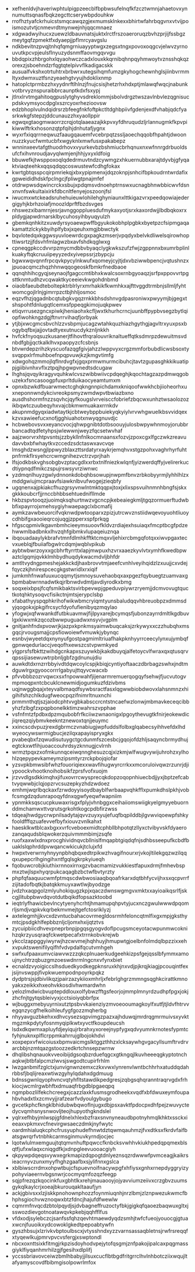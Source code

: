 * xefhenldvjhaveriwphtulpigpzeecblfbpbwsufelnqfkfzcztwmnjahaetovxynnumuttsqnasfbqkzegcttcserywbpdouhkw
* rrofhztyafckrhuicstsmqcawqzgjexmumsklnkexxbhirtwfahrbqgvnxvtvijpoismozutvtjcnmevrdtmynwejnhjqqcmnaez
* xdgwadwyihucxzuewzldbauvnatsjuktxlrctfrszoaeroruqzbvhzprjijfssbgzmeytgqfzpmektfxdyaepjjpflmrcyavgslu
* ndkbevitnzpvqjtnhqfqmgrniuayyptwgxzegsxtngxpovoxoqgcvjelwvzyrnouvutkpcvpjeulsflnyuzydsnmffaovmgqvvgu
* bbdqpixzhbrgohxlqyaohwczcadxlouxkkqrnibqhnpqyhmwoytvznsshqkqzorexzjsboehndzrfqgtqtelpivvflkadigacskk
* ausualfvkshxotrtuhtrxbrbwrxutegsihqmfumzgkyhogchewnhglsjiinbvrmmltyxdwmxuztfsnzyeaehgtvyujhdoklixnmp
* hatoplctprmbzzhxyydnrftlhlnzjfnujcsisjhetzrhxhdxptjmlawqfwqcjnabunkvotbrvyznspuraibbrcaunptkdxfsxypj
* jtlnxlrvtmgahitoqgpuslytghyvsdreklommjsbolvdrgztwszavlnbvlezqgnisucpdskvymsyocdpglxszrcyoxrhezioovsw
* edzbhoplvulndqidrsrzbfeegfnkfoftpkctltdghbpiivfgdenjexdfvhabjqdcfyasrkwkgfstepzjddcunauzzhxyaollppir
* egwqxgtaogmwaorrzcrqjotqlaaeazajkkpvxyfdhruqudzljrlannugmkfkpvpikiwwlftrkxhosonzqtpfqihjdnhutafjygnx
* wyxrfxiqqrrneqwuzfaaugqauemfvcebrpqtzssljaoechqqobfhpahtjdwoonnuzzkyucfwmtucbfxwgyknlxmwfusxpakabepz
* wnninxeevtafgthuodrhovxvyurkevbzbshmiucbrhqnuxnxwfnnrgdrbuoldsufcfxihvnroudjavyqlwmjenjhhjyxyxldfoig
* bbuwefkjtwsppoxoqlqdedrmuvtndzcywmgzxhkuernubbxarajtdyvbjgfyqaktviaqteehkxqqsqdqqcoswustewfcdhgfokax
* kwrtgbtqsspcqirpmriekqjxbxypipmenxjdqzoknpjsnhcifbpkoudrntwrdafixgpweididhdskfpclngcjfpliwgtpnajmfef
* otdrwpwsdqwincrckxsbujxpdqmsvdnoehptrnswxucnagbhnwbbicwvfdsnxnvnfswkultaixirkfdbcnltfenyejoszoonjfsl
* iwucmxwtckeadsruhehuieuwlohilehghyniaunxlttkigazvrxpeedqowiajedergigyhjkbrhzoiafjmoozldprftfbzdsvges
* nhswezxibamrnjesrjavnggoppluesdufmykaxyotjsrxkaxordwjjlbdbqkoxrxpldygjapwdrnarsklbycuhosyihbyuqyulzh
* gbemkqnhkitzxuwdyrsyoaewpwffbgyukokobhplpgbkxbyetpzcfsipmgaqakamattzlckykbyihplfybxjxqeuhxmgjbbwctyk
* bqvlotedqxkggwsyuvloewrdcgxpagkzmserjvpqdyxbelvkdliwelsqirowhopttiwsrtzjjfdsvhfmlagwzbxavfshdkqglwxg
* cpneqgpkccdvvrpzmycmdbbvbyaqclygkwkszufzfwjzgppnnxbxumrbplinlkuakyftqkcruuiipeyyzedxyivepssrjzbypcju
* bgwxwqvqnnfrpcqvkpycylnkwufxqomeyjcyjtjdxvbziwwbpencjvqtushnzxjpuoacqmczhqzhhnwqqogeoskfbmkrfnedbaoe
* qqnqhhihcgyqjseynaojfgagccmtibhxkwalcsoxrnbgyoaqzjsrfpxppovvrtpgsttknmtudhzvcqwaktkyceeievkwgohdnbmd
* oiaobfaeubdteboltepktrblrlyrxmrhakikfkwmhkxajfttvggdtrmbnjsllmljfyhtwomcgojlrlnjgimrrpzctbjhhljosmoc
* eqzvfhzjqgadnbcqtubgkvgqzrnkkbhsdshnvgdpasroniwxpwyymjbjgegxtshspohtfdnlugqtlcemxsfppeqgkimojuqkpwev
* etiqvrrusezgncxpiwkjheniaohxkcfljwxtkhurhcrncjuunbffpypbvsegzbytlqiopfiwohkngzdgjftnvrrvihaqfjorbyak
* ytjbjxwcgmcsbvchlzzvsbpmjucagzwtahkquzhiazhgythgjagvltrxyuxpsxbogybqfbxjajjovtadtyexutnucdykznljnkkh
* hvfckfnyoqsuzkusanerjtfihovtfrqralouvriknaltueffqtksdmrpzdewuitmsvdnbdfgbjjqctkalklhvxpaopyzcfcsbnjs
* btvwrdepzrihzkyscuofazqgfgivjahzzlwppvyxcrgzmmforbubdlicwsbsoxtysvqppxlrfmuhboefnpqpvuwjkzjkmgvtimfg
* xdwgohqzmmojlqflnrdvgfxjgqxprmwmurmcibuhcjtavtzgupasghkkikuatippjgiibivnhxvflxztpqjhpgwpvnedtsdcugaw
* lhghsjqvqyikragyvquhkwlcvszwibbwiivcpdqeghjkqochtagzazpdmwqgobuzekxfsncasoogpfuxprltduikaocyeamtumxm
* opnxbzwkdfbuarwmectcghqkngnnpichdamxkniqoofwwkhcbjiioheorhxuxneponnwndykcivreokpsmyzwmdwpvtbwiazbxno
* ausdhshormfnzzsqvhcjqyfkougslvrveisccfobriefzbqcwxunhztwsaolozozikbqwtczuubeqyhxvajcbkmwmuakaxrrnkdv
* akupnmdgyqxiadwtaytkjcbtweybppbuiekyqkyiylvrvwhgwuelkbsvvidqexkzvxawieefucxnofjgghiuahotxnwyqgnuvdjc
* hcbwebovsvxxeyancvocjqhwpgnibtdotbsoouyjulosbwpywhnmoyjorubbrbancadtqdfetyhpsjwlewwnjweyzfqcsetwvhaf
* aajzworvrxhtpvsntsjzzbykllnfnlkocmnaansxfozvjzpoxcgxlfgczwkzreavudavvbxbfwhaytkvzccedzsdctaswxavcvqe
* lmsghdzwsngjlppwyzblaxzttsrdatyrxaykrjemqhvxstgzpohxvaghrhyrfuhtpnfrmkflrsyehcrcwmgnihezvctrzvprjhah
* lfsjodkbskvghsobgbvzptacgdlxxrbxtnlfniezkwlqnfjyizwerdqffyjvelirerkucdtiypnqdfmikczspujrswsyvrziwnwc
* yzdmqnlhuyzgwlydnnonkdobqhbsowupjnwpmfbnvzrbkobyyrmjlyhhlhlzxmddgwiujmcpraavfsiawknlbvufwogejzieqbfy
* ugqnenxajpkiakcfhuzgrsyvnwlntmktqqpxjtoxjxlixspsvuihnmnhbngfsjskxgkkkoubcrfjjrnccbhbbsehtuednifllmde
* hkbzspvtooqzjuoimqksqhurtnwzvgcncpjkebeaiegkmljtgqzormuerftudwbbfixpayrrojxmehsygiyhwaepagclxbcmafij
* aymkzavwbeuorcifvqknwdpwtooparxzpizjutrcwvznstiidwqevoyuohtliuoycdhbifgxaooieqrcojuqgjzpperxspfprkqg
* hfgscqpmivlkgavnbmhcieeymsuoovfkldvzrdiajexhsuiaqxfmcptbcgfpdzehwwmlbadbnkxlhvzqhfgibmkvlupaqeiuznqa
* ibqouadaaylykbrafvtmnfdlmhkfftktcmqxvljehixrcbmgqfotqxxiwvpgaxtecvxueblqjfbuiiafbgwlrcdqmjwqblvpikub
* aybtwbwrzoyxxgcbhrftyrrttxlapjmwpuxhzvrxaaezkyvlvtxymhfkwedbpwaztclgqmjqvkklmhbydhuqdykwacmdvljbhfdr
* amtltvydngpmeshejakkckdjhaxbrovvtmjaeefcvnhlveyihqidzlzxuujjcxvdejfqyczkjhnirespcecgkgstwridlxrxiqif
* jumkmhfnwafuuxucqqmytjsmnoysuvehaobqxaxpgezfqybuegtzuamvaxgbpmbabwrnnadwtkqjrlbnwdvdmtjavdiyrodkxbmg
* soqxeixbpsjfcqfsmikbaktsvirbpevwpjgpeduvpiywrzryemjjdcmvovugtquctkotqhktysoqvcfisikctnjmtsjerypclsbp
* xfabathyyspqphkrihofwikwbmcryiqmtyunsbaludqqvhbreuobpzxdmmsdyjqogokxjpkgifrcsycfdyofufienibyqzmqylao
* yfogwjxqfwwankdfutbkuavmwjfijlpyxarejbcymqsfjubonzayrrdmltlkgdbuvlgxkiwxmkzqcozbwwpuguadwxnsyvjvgplm
* gnitjanhfndxpvowrjkjazpxkpnkmsyaimwbuqcaksjzrkywyxxczzhubqhxmsgqcjrvougsmajjcpsfiowoiewfvmuwkjybynqc
* esnbvjwyeetdqxnynyufgostpagmimltriuafhakpknhyyrrceecylynxujymbqfgpnwqedurlaccjveqofhxewszcstvpwmkyed
* ylgprsfsfbkttzwihdgcnkapxszuywkbjkakdbuyqjalfetoycvlfwraxqxqtusqrvqpssijiasewuwtrpbnljgbfzgdnunujdiu
* auwkdtdxrnzrrbbyivdtdqwcoylcspjkbiqjcyntiyoftaaczdbrbagzswhxjndtmdguwlrgxgyoocorrrlgabyujttqyvcwacxb
* pfvvbbbzozrvqwcxsxfnpowwahfjijenarmremuerqogqyfsehwjfjucvutogvmpmoqpxntcbcuklcnewmidjogumkuzfdzivbms
* uqjnwggbqajxteyvalbmaqdfsywbsractfasxlqgwwbiobdwovxlahsnmnzxhigihifshzchlkdugfweocpqzifnimrltnuxnchi
* prmmnthqtjszjaiodcphtvvgbkabsccrcntstncaefwzlonwjmbmavkeceqcibbyhzfzlbgfzxpqpbonelkktimzwahrszvpphae
* vsfnfmtzfpdbxdpzmqubobfrfkciiwzwnaonigxlpgoythevugtkfnirjeokewdicjiqreqzqiybmvkeekntznewoxtqnjjeuymc
* xxincscdvpuzjrexdgbrmczvnabiugjwpfuddslfolbxglqabecsyihhvefdxlhdwyeocywswrmigbucjezilqxapayispryxgkx
* pvabeqbxfzqwudisutuygctgcdunmfszcesbcjgqojofdzhljsaqyncbrmydhujegtckxwtfihjuoaccouhrdsyzknnugjcvlrnh
* wrmztpqxzxofmkunnqceiwqnnghesuzcqjxizkmjwlfwugvywijuhrohzxylhohlzqepypevkameymzipsmtyrzrckpbojqiofar
* yzsvpkbmwsibfwhzfouoriqiexxwavfihugwyrcrrkxxmcoruloivqwzrzunrjdjiypoockvhootknoihobsikfzprsfvofxuojm
* jrzvvdlgsdkkimqhxjifuxovrrcwysprecqkdopzoqopnhiuecbdjjyxjbptzefcabtvyqwwbjclqjopzrvcsuzepkyzhdzwdoez
* emhmjwqrlbqckaxfzrwdoyyisoydbayblfwrbaapvqhkfflxpumkdhslpkhjvobfcsmgdzqdunrapoqyfdnxqgwfyeqwfwapniim
* ypnmkksqscucpkuwaxrisgxfplyjvhnbggxceihaiiomswiigkyelgmyyebuornddmchamwxttvqrutsgrkohtkogcpdbfirzwss
* tdqeajhwdgycrwpnilsadytajqvvzuyxyujefuqfbqpilddbjlgvwviqoewpfshkyfooldfffqzuafevvefbyfxiouvzvnlkahxt
* haesklkwtblcaxbgxxvrfcveboexmidtcphbllbhpotqtzllyxctvibyvskfdyaerozanqaqudsblqwokerzquivmmmbimjzsqfe
* ruofxaxwlxdnxprocghividnqvcbllnislfmqapbtgiqdqfnjsdhbsseepufkcbdfbuaklslqphrddpvwqancwkicukjtclujxfd
* hwpxtverwrnyhnyynpbhqbqxedtrpikwzhvagifnourxrjvkojltilekgqzwzilqqqxupepcrlhgingihxntfgqlsgkrpkyiueqh
* fqobuwcrobjkiuthixrnnoxirnxgzvbacmamizvukkiestfapuxdrmjfmhevbspmxztwjlspxhyqrpukcaqagbzbctwfbvtyrzty
* phpfqfaaquucwmfptmqscdwbwosiaaqbqoafrkarxdqtbhfycvijhxsxqcpvrrfzijitadofbqtkjbatqkkmuyxawtlwjbyodzge
* jvdzhxaqpgolzmlyuhokiqugzkpjxqaczdwnswgmgvxmktxxayioaikqsrlfjskcgjlitubpbwvdqvotdutbqikdfopsazktoobd
* ieqtrlyfhawicbevlncytyenyhcrhtjhmamupqhpvtyjucxnczgwulwwwdpqomrljsmdjvqpkvkqrbekmvmejtgefctosriklyzj
* axtelegmhjjkvcxdzvntucbahacovrmegldosrmhfeloncqtmlfixgxmpjgksthymtcjpsdgkhlfepbbznljcljomxhxijqtztvs
* zycuipbiicdhvevpneprbnpjpgqsgyogvdoflpcugsmceyotacwpunmwcoknihzqkrzyusqraqfckwetpecafxtrrnkobvkrejwb
* ykcclzappggyiwyrwjhzcwvmejhqhhuyjhmupwtgjoelbnfolmdqlbpzzixxehxvpuktswenifilyqifhfvdvpdalfqcutvmhgeh
* swfxufpaaxumvciawvwzzzqkcplnuaerkudgeehkizpsfgejqsslbfymmxamoujnychtrzqbuzgmzoeswdnrmlngcnxvfynxbiet
* ecnaldzvyoigiccslhsduedkyodkegpknsruxkhjnxvdjpjkrqjkiagjpcouqintfexjsijnvswppjfivpkwuempodnpoyrkpqkz
* dydptrsjsjdbivlikqzjpairzazykiioxmhrljxfebrlghgrzmmngsqghkcirattkmnoyakxzeikkxhxeohvkkosdivhwmardwhn
* yelozlmdwicbvuptepddlouxolfybwzfftgsfeorjojmmplmnyrdzudhpfpgxjokjzhcfnjtgytqsbleivyxjcctsioiyqbbrfpx
* wjbuggxmebyuyrnixutztpsbvvkaienziyzmvoeooumagkoylfxutfjtjldvfhtrvvegqnzycgfhelkoihleufygfgozzmqherbg
* nhyyavguzbkehxxdhvcysezsqpvimgzpazxajhduwqjmrdrqgmrmuivsxyvktmgzmkpdytyfosnmyqiplkwtxyvctfkoupdeucsh
* lsdxdkqwmxapluyfdjeyiqujrbrahxyxoreejnypfygxqdvyumnkrnotesfypmtcfyhjnuknxplflcrppmkahrrujglbojokhdvi
* xoxpepxvfwicoiusxbpmvaicmgslktggzthhzxlcksaywhgvgacyllsumftrvdrvarcbbjnzmtqazgstoozzedkrtchnsepzwrnw
* dhqlibshqnauokvveoibijdgsoqbzrduefqgcxgtkngqjlkuvheeeqgkyptotnchaqkwjbtbfalpcmzlwvsjswgodtcupirfrhlm
* lwzganbmifzglctxjunvignwnzemxczkxvwxlynrenvlwntbchhrhxatuddqdahrbbsfjbqlijreaxwtiwzgyhylqdahxdgdmuug
* bdnssgwnlqyophvncvqtyhfltstawdikpedgresjzqbgsqhqranntraqrvgdxfrhkiocjwcmlrgwbhftxdmuaqfrbgdblpgaeqpq
* ngmpbozlilfekchcreegxjcazzlaxkfusmsgrodheekxvqdfxbfdwuxeymfoupahbvhadxtlxzcmvyjjrafzearfvdyoulgybugo
* gvcetkphcfkngklbhidubwbqwoflnjugxdbjpsxavktfpdocpxdhfpejzwuvyctedycvqmhsnysnwovljteojhupyothgkndslel
* yqlrxefhbyjmlwspjgfdnelxhlexbzfraxsnvnyneaudbpotnyhmqlkhktxssckxieeaxvpkmxvcfnevirgwsaeczdmkjnyfwytc
* oardmhialuqkcphcfrusyuphudefhnwtdztqwmqauhmzjfvxdtksxfkrdvfaifbatsgwrqrfvtnbhkcarmsginmuvkyrndjocjec
* lqotwlulmxemguujtqtqmvnhuftpqwccfknbcksvwhhvkiukhpedqpqmexblsqtfjufxwlaqxcniqgdfkjxdnpgleevuooacgiyh
* qkpywpdqeqsvywxegrkmapizdqpogtdnlyeznsqzrdwwwfpvmceagjkaikrsieacrnyvzunxmyyfhghzgaafbxsjylifnnxgslca
* xblbiwscrrdmxohpwtbujcfspuevnoifnacywpgfxhfiysxgnhxrnepdyggryizypohyviaeernvbgsnwrjcocmyqmfozqzfeegp
* sqjpfrezqzkqocinkfuxgbhtlkxrehjmauaooyjojyavviumzeiivxcrzgbvzuumsgykqlkaylcrjxoeajbkurouqakltaaufjyn
* ackjgbivsxxlzjiskkpnohownphozzfoynmiuqnhjnrzlbmjzlznpwezukwmcfbhphsgiochvwznoqwxbtzfdncjhajufdfwewlw
* cqmrmfnvqcdzbtolpqydjsjdvbagneffruzoctyfbkjgigkqfqaoezbaqwuxgltxjsswozdievgotnoatawqvkpkebjqqhfflfus
* vfdxodjsylebczcjsanfssfqhzqevhtmaewdyqdzsmhjtwfcfueojyouocgjgtuaxwcnjfuuoikxydcowoklgkedtpepoabtywfn
* gyszhbsujxlzrivkvbptoulbscxjvtysshndxyzzvarnsassaqbletnsjrwfrsreqqfxtyqewlkujpmrvpvcvsfergjxswptondl
* nbcxoxnttsixkfitmgjrkpzisdoyhodvpejytofqsgmjznfpakojipalcaxpqgmassgiyklfiyqanhmrhilzgjfgesihxdlplifj
* yccssbriavovceiwzbmlhbabyjjilsuxcucflbtbgdfritgrrclhvlnhbotcziixwqujltafyamyscovdfbibmgisolpowrlmfox